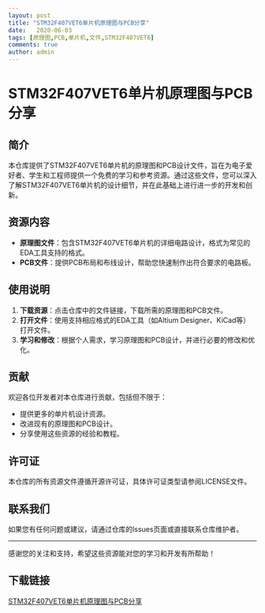 ```yaml
---
layout: post
title: "STM32F407VET6单片机原理图与PCB分享"
date:   2020-06-03
tags: [原理图,PCB,单片机,文件,STM32F407VET6]
comments: true
author: admin
---
```

# STM32F407VET6单片机原理图与PCB分享

## 简介
本仓库提供了STM32F407VET6单片机的原理图和PCB设计文件，旨在为电子爱好者、学生和工程师提供一个免费的学习和参考资源。通过这些文件，您可以深入了解STM32F407VET6单片机的设计细节，并在此基础上进行进一步的开发和创新。

## 资源内容
- **原理图文件**：包含STM32F407VET6单片机的详细电路设计，格式为常见的EDA工具支持的格式。
- **PCB文件**：提供PCB布局和布线设计，帮助您快速制作出符合要求的电路板。

## 使用说明
1. **下载资源**：点击仓库中的文件链接，下载所需的原理图和PCB文件。
2. **打开文件**：使用支持相应格式的EDA工具（如Altium Designer、KiCad等）打开文件。
3. **学习和修改**：根据个人需求，学习原理图和PCB设计，并进行必要的修改和优化。

## 贡献
欢迎各位开发者对本仓库进行贡献，包括但不限于：
- 提供更多的单片机设计资源。
- 改进现有的原理图和PCB设计。
- 分享使用这些资源的经验和教程。

## 许可证
本仓库的所有资源文件遵循开源许可证，具体许可证类型请参阅LICENSE文件。

## 联系我们
如果您有任何问题或建议，请通过仓库的Issues页面或直接联系仓库维护者。

---
感谢您的关注和支持，希望这些资源能对您的学习和开发有所帮助！

## 下载链接

[STM32F407VET6单片机原理图与PCB分享](https://pan.quark.cn/s/a0147128586b)